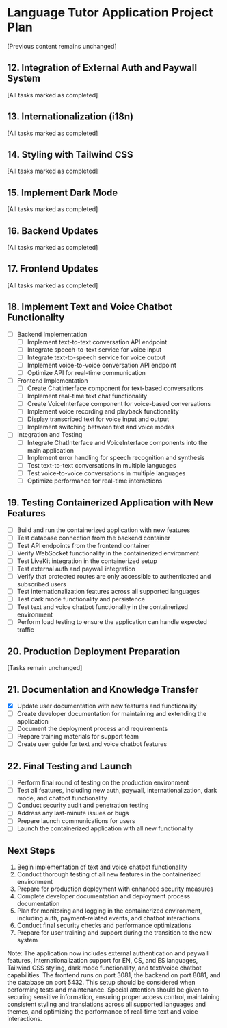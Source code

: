 # Language Tutor Application Project Plan

[Previous content remains unchanged]

## 12. Integration of External Auth and Paywall System
[All tasks marked as completed]

## 13. Internationalization (i18n)
[All tasks marked as completed]

## 14. Styling with Tailwind CSS
[All tasks marked as completed]

## 15. Implement Dark Mode
[All tasks marked as completed]

## 16. Backend Updates
[All tasks marked as completed]

## 17. Frontend Updates
[All tasks marked as completed]

## 18. Implement Text and Voice Chatbot Functionality
- [ ] Backend Implementation
  - [ ] Implement text-to-text conversation API endpoint
  - [ ] Integrate speech-to-text service for voice input
  - [ ] Integrate text-to-speech service for voice output
  - [ ] Implement voice-to-voice conversation API endpoint
  - [ ] Optimize API for real-time communication
- [ ] Frontend Implementation
  - [ ] Create ChatInterface component for text-based conversations
  - [ ] Implement real-time text chat functionality
  - [ ] Create VoiceInterface component for voice-based conversations
  - [ ] Implement voice recording and playback functionality
  - [ ] Display transcribed text for voice input and output
  - [ ] Implement switching between text and voice modes
- [ ] Integration and Testing
  - [ ] Integrate ChatInterface and VoiceInterface components into the main application
  - [ ] Implement error handling for speech recognition and synthesis
  - [ ] Test text-to-text conversations in multiple languages
  - [ ] Test voice-to-voice conversations in multiple languages
  - [ ] Optimize performance for real-time interactions

## 19. Testing Containerized Application with New Features
- [ ] Build and run the containerized application with new features
- [ ] Test database connection from the backend container
- [ ] Test API endpoints from the frontend container
- [ ] Verify WebSocket functionality in the containerized environment
- [ ] Test LiveKit integration in the containerized setup
- [ ] Test external auth and paywall integration
- [ ] Verify that protected routes are only accessible to authenticated and subscribed users
- [ ] Test internationalization features across all supported languages
- [ ] Test dark mode functionality and persistence
- [ ] Test text and voice chatbot functionality in the containerized environment
- [ ] Perform load testing to ensure the application can handle expected traffic

## 20. Production Deployment Preparation
[Tasks remain unchanged]

## 21. Documentation and Knowledge Transfer
- [x] Update user documentation with new features and functionality
- [ ] Create developer documentation for maintaining and extending the application
- [ ] Document the deployment process and requirements
- [ ] Prepare training materials for support team
- [ ] Create user guide for text and voice chatbot features

## 22. Final Testing and Launch
- [ ] Perform final round of testing on the production environment
- [ ] Test all features, including new auth, paywall, internationalization, dark mode, and chatbot functionality
- [ ] Conduct security audit and penetration testing
- [ ] Address any last-minute issues or bugs
- [ ] Prepare launch communications for users
- [ ] Launch the containerized application with all new functionality

## Next Steps
1. Begin implementation of text and voice chatbot functionality
2. Conduct thorough testing of all new features in the containerized environment
3. Prepare for production deployment with enhanced security measures
4. Complete developer documentation and deployment process documentation
5. Plan for monitoring and logging in the containerized environment, including auth, payment-related events, and chatbot interactions
6. Conduct final security checks and performance optimizations
7. Prepare for user training and support during the transition to the new system

Note: The application now includes external authentication and paywall features, internationalization support for EN, CS, and ES languages, Tailwind CSS styling, dark mode functionality, and text/voice chatbot capabilities. The frontend runs on port 3081, the backend on port 8081, and the database on port 5432. This setup should be considered when performing tests and maintenance. Special attention should be given to securing sensitive information, ensuring proper access control, maintaining consistent styling and translations across all supported languages and themes, and optimizing the performance of real-time text and voice interactions.
